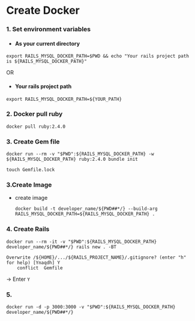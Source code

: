 # Create Docker

### 1. Set environment variables

  - #### As your current directory

```
export RAILS_MYSQL_DOCKER_PATH=$PWD && echo "Your rails project path is ${RAILS_MYSQL_DOCKER_PATH}"
```

  OR

  - #### Your rails project path

```
export RAILS_MYSQL_DOCKER_PATH=${YOUR_PATH}
```

### 2. Docker pull ruby

`
docker pull ruby:2.4.0
`

### 3. Create Gem file

```
docker run --rm -v "$PWD":${RAILS_MYSQL_DOCKER_PATH} -w ${RAILS_MYSQL_DOCKER_PATH} ruby:2.4.0 bundle init
```

```
touch Gemfile.lock 
```

### 3.Create Image

  * create image
  
    ```
    docker build -t developer_name/${PWD##*/} --build-arg RAILS_MYSQL_DOCKER_PATH=${RAILS_MYSQL_DOCKER_PATH} .
    ```

### 4. Create Rails

```
docker run --rm -it -v "$PWD":${RAILS_MYSQL_DOCKER_PATH} developer_name/${PWD##*/} rails new . -BT
```

```
Overwrite /${HOME}/.../${RAILS_PROJECT_NAME}/.gitignore? (enter "h" for help) [Ynaqdh] Y
    conflict  Gemfile
```
-> Enter `Y`

### 5.

```
docker run -d -p 3000:3000 -v "$PWD":${RAILS_MYSQL_DOCKER_PATH} developer_name/${PWD##*/}
```
